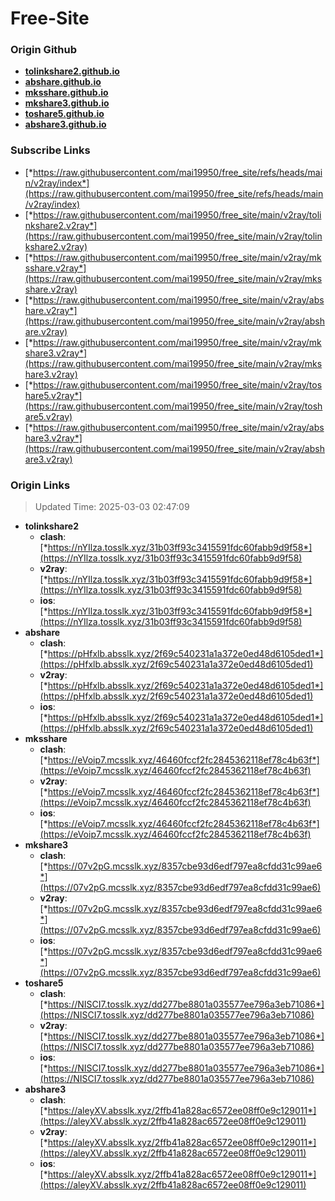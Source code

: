 # Free-Site

### Origin Github

- [**tolinkshare2.github.io**](https://github.com/tolinkshare2/tolinkshare2.github.io)
- [**abshare.github.io**](https://github.com/abshare/abshare.github.io)
- [**mksshare.github.io**](https://github.com/mksshare/mksshare.github.io)
- [**mkshare3.github.io**](https://github.com/mkshare3/mkshare3.github.io)
- [**toshare5.github.io**](https://github.com/toshare5/toshare5.github.io)
- [**abshare3.github.io**](https://github.com/abshare3/abshare3.github.io)

### Subscribe Links

- [*https://raw.githubusercontent.com/mai19950/free_site/refs/heads/main/v2ray/index*](https://raw.githubusercontent.com/mai19950/free_site/refs/heads/main/v2ray/index)
- [*https://raw.githubusercontent.com/mai19950/free_site/main/v2ray/tolinkshare2.v2ray*](https://raw.githubusercontent.com/mai19950/free_site/main/v2ray/tolinkshare2.v2ray)
- [*https://raw.githubusercontent.com/mai19950/free_site/main/v2ray/mksshare.v2ray*](https://raw.githubusercontent.com/mai19950/free_site/main/v2ray/mksshare.v2ray)
- [*https://raw.githubusercontent.com/mai19950/free_site/main/v2ray/abshare.v2ray*](https://raw.githubusercontent.com/mai19950/free_site/main/v2ray/abshare.v2ray)
- [*https://raw.githubusercontent.com/mai19950/free_site/main/v2ray/mkshare3.v2ray*](https://raw.githubusercontent.com/mai19950/free_site/main/v2ray/mkshare3.v2ray)
- [*https://raw.githubusercontent.com/mai19950/free_site/main/v2ray/toshare5.v2ray*](https://raw.githubusercontent.com/mai19950/free_site/main/v2ray/toshare5.v2ray)
- [*https://raw.githubusercontent.com/mai19950/free_site/main/v2ray/abshare3.v2ray*](https://raw.githubusercontent.com/mai19950/free_site/main/v2ray/abshare3.v2ray)

### Origin Links

> Updated Time: 2025-03-03 02:47:09

- **tolinkshare2**
  - **clash**: [*https://nYIlza.tosslk.xyz/31b03ff93c3415591fdc60fabb9d9f58*](https://nYIlza.tosslk.xyz/31b03ff93c3415591fdc60fabb9d9f58)
  - **v2ray**: [*https://nYIlza.tosslk.xyz/31b03ff93c3415591fdc60fabb9d9f58*](https://nYIlza.tosslk.xyz/31b03ff93c3415591fdc60fabb9d9f58)
  - **ios**: [*https://nYIlza.tosslk.xyz/31b03ff93c3415591fdc60fabb9d9f58*](https://nYIlza.tosslk.xyz/31b03ff93c3415591fdc60fabb9d9f58)
- **abshare**
  - **clash**: [*https://pHfxlb.absslk.xyz/2f69c540231a1a372e0ed48d6105ded1*](https://pHfxlb.absslk.xyz/2f69c540231a1a372e0ed48d6105ded1)
  - **v2ray**: [*https://pHfxlb.absslk.xyz/2f69c540231a1a372e0ed48d6105ded1*](https://pHfxlb.absslk.xyz/2f69c540231a1a372e0ed48d6105ded1)
  - **ios**: [*https://pHfxlb.absslk.xyz/2f69c540231a1a372e0ed48d6105ded1*](https://pHfxlb.absslk.xyz/2f69c540231a1a372e0ed48d6105ded1)
- **mksshare**
  - **clash**: [*https://eVoip7.mcsslk.xyz/46460fccf2fc2845362118ef78c4b63f*](https://eVoip7.mcsslk.xyz/46460fccf2fc2845362118ef78c4b63f)
  - **v2ray**: [*https://eVoip7.mcsslk.xyz/46460fccf2fc2845362118ef78c4b63f*](https://eVoip7.mcsslk.xyz/46460fccf2fc2845362118ef78c4b63f)
  - **ios**: [*https://eVoip7.mcsslk.xyz/46460fccf2fc2845362118ef78c4b63f*](https://eVoip7.mcsslk.xyz/46460fccf2fc2845362118ef78c4b63f)
- **mkshare3**
  - **clash**: [*https://07v2pG.mcsslk.xyz/8357cbe93d6edf797ea8cfdd31c99ae6*](https://07v2pG.mcsslk.xyz/8357cbe93d6edf797ea8cfdd31c99ae6)
  - **v2ray**: [*https://07v2pG.mcsslk.xyz/8357cbe93d6edf797ea8cfdd31c99ae6*](https://07v2pG.mcsslk.xyz/8357cbe93d6edf797ea8cfdd31c99ae6)
  - **ios**: [*https://07v2pG.mcsslk.xyz/8357cbe93d6edf797ea8cfdd31c99ae6*](https://07v2pG.mcsslk.xyz/8357cbe93d6edf797ea8cfdd31c99ae6)
- **toshare5**
  - **clash**: [*https://NISCI7.tosslk.xyz/dd277be8801a035577ee796a3eb71086*](https://NISCI7.tosslk.xyz/dd277be8801a035577ee796a3eb71086)
  - **v2ray**: [*https://NISCI7.tosslk.xyz/dd277be8801a035577ee796a3eb71086*](https://NISCI7.tosslk.xyz/dd277be8801a035577ee796a3eb71086)
  - **ios**: [*https://NISCI7.tosslk.xyz/dd277be8801a035577ee796a3eb71086*](https://NISCI7.tosslk.xyz/dd277be8801a035577ee796a3eb71086)
- **abshare3**
  - **clash**: [*https://aleyXV.absslk.xyz/2ffb41a828ac6572ee08ff0e9c129011*](https://aleyXV.absslk.xyz/2ffb41a828ac6572ee08ff0e9c129011)
  - **v2ray**: [*https://aleyXV.absslk.xyz/2ffb41a828ac6572ee08ff0e9c129011*](https://aleyXV.absslk.xyz/2ffb41a828ac6572ee08ff0e9c129011)
  - **ios**: [*https://aleyXV.absslk.xyz/2ffb41a828ac6572ee08ff0e9c129011*](https://aleyXV.absslk.xyz/2ffb41a828ac6572ee08ff0e9c129011)
